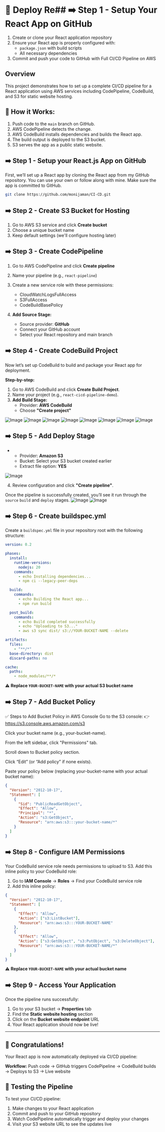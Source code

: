 # 🚀 Deploy Re## ➡️ Step 1 - Setup Your React App on GitHub

1. Create or clone your React application repository
2. Ensure your React app is properly configured with:
   - `package.json` with build scripts
   - All necessary dependencies
3. Commit and push your code to GitHub with Full CI/CD Pipeline on AWS

## Overview

This project demonstrates how to set up a complete CI/CD pipeline for a React application using AWS services including CodePipeline, CodeBuild, and S3 for static website hosting.

## <a name="steps">🔧 How it Works:</a>

1. Push code to the `main` branch on GitHub.
2. AWS CodePipeline detects the change.
3. AWS CodeBuild installs dependencies and builds the React app.
4. The build output is deployed to the S3 bucket.
5. S3 serves the app as a public static website.

## ➡️ Step 1 - Setup your React.js App on GitHub

First, we’ll set up a React app by cloning the React app from my GitHub repository. You can use your own or follow along with mine. Make sure the app is committed to GitHub.

```bash
git clone https://github.com/monijaman/CI-CD.git
```

## ➡️ Step 2 - Create S3 Bucket for Hosting

1. Go to AWS S3 service and click **Create bucket**
2. Choose a unique bucket name
3. Keep default settings (we'll configure hosting later)

## ➡️ Step 3 - Create CodePipeline

1. Go to AWS CodePipeline and click **Create pipeline**
2. Name your pipeline (e.g., `react-pipeline`)
3. Create a new service role with these permissions:

   - CloudWatchLogsFullAccess
   - S3FullAccess
   - CodeBuildBasePolicy

4. **Add Source Stage:**
   - Source provider: **GitHub**
   - Connect your GitHub account
   - Select your React repository and main branch

## ➡️ Step 4 - Create CodeBuild Project

Now let’s set up CodeBuild to build and package your React app for deployment.

**Step-by-step:**

1. Go to AWS CodeBuild and click **Create Build Project**.
2. Name your project (e.g., `react-cicd-pipeline-demo`).
3. **Add Build Stage:**
   - Provider: **AWS CodeBuild**
   - Choose **"Create project"**

![Image](img/pipeline-5.jpg)
![Image](img/cp1.jpg)
![Image](img/cp2.jpg)
![Image](img/cp3.jpg)
![Image](img/cp4.jpg)
![Image](img/continue-code-pipeline.jpg)
![Image](img/codepipeline-success.jpg)
![Image](img/codepipeline3.jpg)

## ➡️ Step 5 - Add Deploy Stage

- - Provider: **Amazon S3**
  - Bucket: Select your S3 bucket created earlier
  - Extract file option: **YES**

![Image](img/select-deploy.jpg)

4. Review configuration and click **"Create pipeline"**.

Once the pipeline is successfully created, you’ll see it run through the `source` `build` and `deploy` stages.
![Image](img/pipeline-created.jpg)
![Image](img/deploy-done.jpg.jpg)

## ➡️ Step 6 - Create buildspec.yml

Create a `buildspec.yml` file in your repository root with the following structure:

```yaml
version: 0.2

phases:
  install:
    runtime-versions:
      nodejs: 20
    commands:
      - echo Installing dependencies...
      - npm ci --legacy-peer-deps

  build:
    commands:
      - echo Building the React app...
      - npm run build

  post_build:
    commands:
      - echo Build completed successfully
      - echo "Uploading to S3..."
      - aws s3 sync dist/ s3://YOUR-BUCKET-NAME --delete

artifacts:
  files:
    - "**/*"
  base-directory: dist
  discard-paths: no

cache:
  paths:
    - node_modules/**/*
```

⚠️ **Replace `YOUR-BUCKET-NAME` with your actual S3 bucket name**

## ➡️ Step 7 - Add Bucket Policy

✅ Steps to Add Bucket Policy in AWS Console
Go to the S3 console:
👉 https://s3.console.aws.amazon.com/s3

Click your bucket name (e.g., your-bucket-name).

From the left sidebar, click "Permissions" tab.

Scroll down to Bucket policy section.

Click “Edit” (or “Add policy” if none exists).

Paste your policy below (replacing your-bucket-name with your actual bucket name):

```json
{
  "Version": "2012-10-17",
  "Statement": [
    {
      "Sid": "PublicReadGetObject",
      "Effect": "Allow",
      "Principal": "*",
      "Action": "s3:GetObject",
      "Resource": "arn:aws:s3:::your-bucket-name/*"
    }
  ]
}
```

## ➡️ Step 8 - Configure IAM Permissions

Your CodeBuild service role needs permissions to upload to S3. Add this inline policy to your CodeBuild role:

1. Go to **IAM Console** → **Roles** → Find your CodeBuild service role
2. Add this inline policy:

```json
{
  "Version": "2012-10-17",
  "Statement": [
    {
      "Effect": "Allow",
      "Action": ["s3:ListBucket"],
      "Resource": "arn:aws:s3:::YOUR-BUCKET-NAME"
    },
    {
      "Effect": "Allow",
      "Action": ["s3:GetObject", "s3:PutObject", "s3:DeleteObject"],
      "Resource": "arn:aws:s3:::YOUR-BUCKET-NAME/*"
    }
  ]
}
```

⚠️ **Replace `YOUR-BUCKET-NAME` with your actual bucket name**

## ➡️ Step 9 - Access Your Application

Once the pipeline runs successfully:

1. Go to your S3 bucket → **Properties** tab
2. Find the **Static website hosting** section
3. Click on the **Bucket website endpoint** URL
4. Your React application should now be live!

---

## 🎉 Congratulations!

Your React app is now automatically deployed via CI/CD pipeline:

**Workflow:** Push code → GitHub triggers CodePipeline → CodeBuild builds → Deploys to S3 → Live website

## 🔄 Testing the Pipeline

To test your CI/CD pipeline:

1. Make changes to your React application
2. Commit and push to your GitHub repository
3. Watch CodePipeline automatically trigger and deploy your changes
4. Visit your S3 website URL to see the updates live
